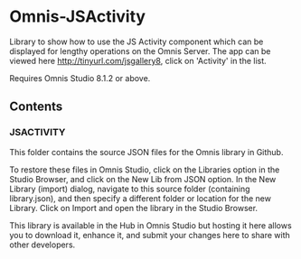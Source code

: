 # Omnis-JSActivity
Library to show how to use the JS Activity component which can be displayed for lengthy operations on the Omnis Server. The app can be viewed here http://tinyurl.com/jsgallery8, click on 'Activity' in the list.

Requires Omnis Studio 8.1.2 or above.

## Contents
### JSACTIVITY
This folder contains the source JSON files for the Omnis library in Github. 

To restore these files in Omnis Studio, click on the Libraries option in the Studio Browser, and click on the New Lib from JSON option. In the New Library (import) dialog, navigate to this source folder (containing library.json), and then specify a different folder or location for the new Library. Click on Import and open the library in the Studio Browser. 

This library is available in the Hub in Omnis Studio but hosting it here allows you to download it, enhance it, and submit your changes here to share with other developers. 
